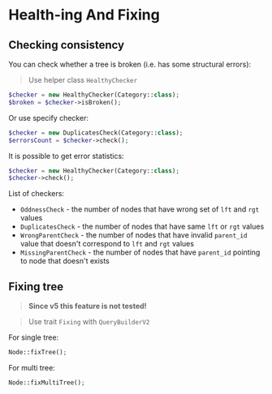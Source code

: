 # Health-ing And Fixing

## Checking consistency

You can check whether a tree is broken (i.e. has some structural errors):

> Use helper class `HealthyChecker`

```php
$checker = new HealthyChecker(Category::class);
$broken = $checker->isBroken();
```

Or use specify checker:

```php
$checker = new DuplicatesCheck(Category::class);
$errorsCount = $checker->check();
```

It is possible to get error statistics:

```php
$checker = new HealthyChecker(Category::class);
$checker->check();
```

List of checkers:

- `OddnessCheck` - the number of nodes that have wrong set of `lft` and `rgt` values
- `DuplicatesCheck` - the number of nodes that have same `lft` or `rgt` values
- `WrongParentCheck` - the number of nodes that have invalid `parent_id` value that doesn't correspond to `lft` and `rgt`
  values
- `MissingParentCheck` - the number of nodes that have `parent_id` pointing to node that doesn't exists


## Fixing tree

> **Since v5 this feature is not tested!**

> Use trait `Fixing` with `QueryBuilderV2`

For single tree:

```php
Node::fixTree();
```

For multi tree:

```php
Node::fixMultiTree();
```

